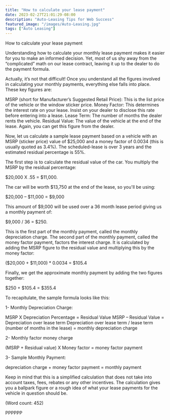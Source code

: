 ```yaml
---
title: "How to calculate your lease payment"
date: 2023-02-27T21:01:29-08:00
description: "Auto-Leasing Tips for Web Success"
featured_image: "/images/Auto-Leasing.jpg"
tags: ["Auto Leasing"]
---
```


How to calculate your lease payment

Understanding how to calculate your monthly lease payment makes it easier 
for you to make an informed decision. Yet, most of us shy away from the 
“complicated” math on our lease contract, leaving it up to the dealer to 
do the payment formula. 

Actually, it’s not that difficult! Once you understand all the figures 
involved in calculating your monthly payments, everything else falls into 
place. These key figures are:

MSRP (short for Manufacturer’s Suggested Retail Price): This is the list 
price of the vehicle or the window sticker price.
Money Factor: This determines the interest rate on your lease. Insist on 
your dealer to disclose this rate before entering into a lease.
Lease Term: The number of months the dealer rents the vehicle. 
Residual Value: The value of the vehicle at the end of the lease. Again, 
you can get this figure from the dealer. 

Now, let us calculate a sample lease payment based on a vehicle with an 
MSRP (sticker price) value of $25,000 and a money factor of 0.0034 (this is
usually quoted as 3.4%). The scheduled-lease is over 3 years and the 
estimated residual percentage is 55%.

The first step is to calculate the residual value of the car. You multiply 
the MSRP by the residual percentage:

$20,000 X .55 = $11,000.

The car will be worth $13,750 at the end of the lease, so you'll be using:

$20,000 – $11,000 = $9,000

This amount of $9,000 will be used over a 36 month lease period giving us a 
monthly payment of:

$9,000 / 36 = $250.

This is the first part of the monthly payment, called the monthly 
depreciation charge. 
The second part of the monthly payment, called the money factor payment, 
factors the interest charge. It is calculated by adding the MSRP figure to 
the residual value and multiplying this by the money factor:

($20,000 + $11,000) * 0.0034 = $105.4

Finally, we get the approximate monthly payment by adding the two figures 
together:

$250 + $105.4 = $355.4

To recapitulate, the sample formula looks like this:

1- Monthly Depreciation Charge:

MSRP X Depreciation Percentage = Residual Value
MSRP – Residual Value = Depreciation over lease term
Depreciation over lease term / lease term (number of months in the lease) = 
monthly depreciation charge

2- Monthly factor money charge

(MSRP + Residual value) X Money factor  = money factor payment

3- Sample Monthly Payment:

depreciation charge + money factor payment = monthly payment


Keep in mind that this is a simplified calculation that does not take into 
account taxes, fees, rebates or any other incentives. The calculation gives 
you a ballpark figure or a rough idea of what your lease payments for the 
vehicle in question should be. 


(Word count: 452)

PPPPPP



